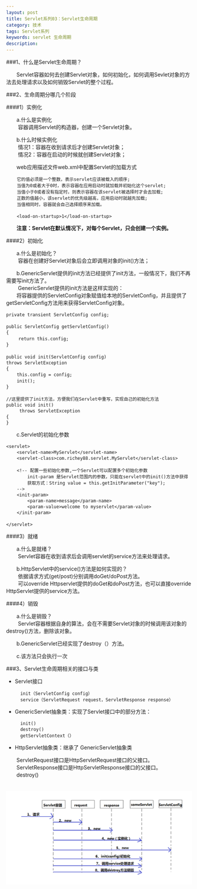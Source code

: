 ```yaml
---
layout: post
title: Servlet系列03：Servlet生命周期
category: 技术
tags: Servlet系列
keywords: servlet 生命周期
description: 
---
```


###1、什么是Servlet生命周期？

　　Servlet容器如何去创建Servlet对象，如何初始化，如何调用Sevlet对象的方法去处理请求以及如何销毁Servlet的整个过程。

###2、生命周期分哪几个阶段

####1）实例化   

　　a.什么是实例化     
　　 容器调用Servlet的构造器，创建一个Servlet对象。    

　　b.什么时候实例化     
　　 情况1：容器在收到请求后才创建Servlet对象；     
　　 情况2：容器在启动的时候就创建Servlet对象；    

　　web应用描述文件web.xml中配置Servlet的加载方式

		它的值必须是一个整数，表示servlet应该被载入的顺序;
		当值为0或者大于0时，表示容器在应用启动时就加载并初始化这个servlet;
		当值小于0或者没有指定时，则表示容器在该servlet被选择时才会去加载;
		正数的值越小，该servlet的优先级越高，应用启动时就越先加载;
		当值相同时，容器就会自己选择顺序来加载。
	  	 
	  	<load-on-startup>1</load-on-startup> 

　　**注意：Servlet在默认情况下，对每个Servlet，只会创建一个实例。**

####2）初始化   
 
　　a.什么是初始化？     
　　 容器在创建好Servlet对象后会立即调用对象的init()方法；    

　　b.GenericServlet提供的init方法已经提供了init方法，一般情况下，我们不再需要写init方法了。   
　　 GenericServlet提供的init方法是这样实现的：    
　　将容器提供的ServletConfig对象赋值给本地的ServletConfig，并且提供了getServletConfig方法用来获得ServletConfig对象。   

	private transient ServletConfig config;

	public ServletConfig getServletConfig()
	{
	　   return this.config;
	}

	public void init(ServletConfig config)　
	throws ServletException
	{
	 	this.config = config;
	    init();　　	
	}

	//这里提供了init方法，方便我们在Servlet中重写，实现自己的初始化方法
	public void init()
	     throws ServletException
	{
	}

　　c.Servlet的初始化参数   

	<servlet>
	  	<servlet-name>MyServlet</servlet-name> 
	  	<servlet-class>com.richey88.servlet.MyServlet</servlet-class>
	  	
	  	<!-- 配置一些初始化参数,一个Servlet可以配置多个初始化参数 
	  		init-param 是Servlet范围内的参数，只能在servlet中的init()方法中获得
	  		获取方式：String value = this.getInitParameter("key");
	  	-->
	  	<init-param> 
	  		<param-name>message</param-name>
	  		<param-value>welcome to myservlet</param-value>
	  	</init-param>
	  
	</servlet>

####3）就绪    

　　a.什么是就绪？     
　　 Servlet容器在收到请求后会调用servlet的service方法来处理请求。  

　　b.HttpServlet中的service()方法是如何实现的？     
　　 依据请求方式(get/post)分别调用doGet/doPost方法。   
　　 可以override  Httpservlet提供的doGet和doPost方法，也可以直接override  HttpServlet提供的service方法。

####4）销毁  


　　a.什么是销毁？     
　　 Servlet容器根据自身的算法，会在不需要Servlet对象的时候调用该对象的destroy()方法，删除该对象。

　　b.GenericServlet已经实现了destroy（）方法。   


　　c.该方法只会执行一次   


###3、Servlet生命周期相关的接口与类

* Servlet接口

		init（ServletConfig config）
		service（ServletRequest request，ServletResponse response）

* GenericServlet抽象类：实现了Servlet接口中的部分方法：

		init()
		destroy()                                                                   
		getServletContext（）



* HttpServlet抽象类：继承了  GenericServlet抽象类

　　ServletRequest接口是HttpServletRequest接口的父接口。  
　　ServletResponse接口是HttpServletResponse接口的父接口。  
　　destroy()

　　
![13030601](/public/img/tec/servlet02.png)

